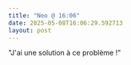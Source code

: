 ```yaml
---
title: "Neo @ 16:06"
date: 2025-05-08T16:06:29.592713
layout: post
---
```


"J'ai une solution à ce problème !"